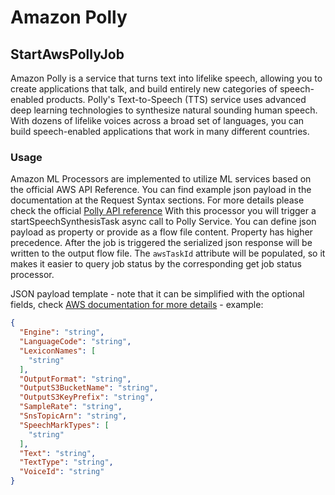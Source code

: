 <!--
  Licensed to the Apache Software Foundation (ASF) under one or more
  contributor license agreements.  See the NOTICE file distributed with
  this work for additional information regarding copyright ownership.
  The ASF licenses this file to You under the Apache License, Version 2.0
  (the "License"); you may not use this file except in compliance with
  the License.  You may obtain a copy of the License at
      http://www.apache.org/licenses/LICENSE-2.0
  Unless required by applicable law or agreed to in writing, software
  distributed under the License is distributed on an "AS IS" BASIS,
  WITHOUT WARRANTIES OR CONDITIONS OF ANY KIND, either express or implied.
  See the License for the specific language governing permissions and
  limitations under the License.
-->

# Amazon Polly

## StartAwsPollyJob

Amazon Polly is a service that turns text into lifelike speech, allowing you to create applications that talk, and build
entirely new categories of speech-enabled products. Polly's Text-to-Speech (TTS) service uses advanced deep learning
technologies to synthesize natural sounding human speech. With dozens of lifelike voices across a broad set of
languages, you can build speech-enabled applications that work in many different countries.

### Usage

Amazon ML Processors are implemented to utilize ML services based on the official AWS API Reference. You can find
example json payload in the documentation at the Request Syntax sections. For more details please check the
official [Polly API reference](https://docs.aws.amazon.com/polly/latest/dg/API_Reference.html) With this processor you
will trigger a startSpeechSynthesisTask async call to Polly Service. You can define json payload as property or provide
as a flow file content. Property has higher precedence. After the job is triggered the serialized json response will be
written to the output flow file. The `awsTaskId` attribute will be populated, so it makes it easier to query job status
by the corresponding get job status processor.

JSON payload template - note that it can be simplified with the optional fields,
check [AWS documentation for more details](https://docs.aws.amazon.com/polly/latest/dg/API_StartSpeechSynthesisTask.html) -
example:

```json
{
  "Engine": "string",
  "LanguageCode": "string",
  "LexiconNames": [
    "string"
  ],
  "OutputFormat": "string",
  "OutputS3BucketName": "string",
  "OutputS3KeyPrefix": "string",
  "SampleRate": "string",
  "SnsTopicArn": "string",
  "SpeechMarkTypes": [
    "string"
  ],
  "Text": "string",
  "TextType": "string",
  "VoiceId": "string"
}
```